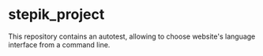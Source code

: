 # stepik_project
This repository contains an autotest, allowing to choose website's language interface from a command line.
